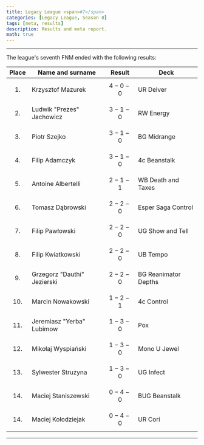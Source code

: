 ```yaml
---
title: Legacy League <span>#7</span>
categories: [Legacy League, Season 0]
tags: [meta, results]
description: Results and meta report.
math: true
---
```


---

The league's seventh FNM ended with the following results:

|   Place   | Name and surname            | Result      | Deck                 |
|:---------:|-----------------------------|-------------|----------------------|
| $$ 1. $$  | Krzysztof Mazurek           | $$ 4-0-0 $$ | UR Delver            |
| $$ 2. $$  | Ludwik "Prezes" Jachowicz   | $$ 3-1-0 $$ | RW Energy            |
| $$ 3. $$  | Piotr Szejko                | $$ 3-1-0 $$ | BG Midrange          |
| $$ 4. $$  | Filip Adamczyk              | $$ 3-1-0 $$ | 4c Beanstalk         |
| $$ 5. $$  | Antoine Albertelli          | $$ 2-1-1 $$ | WB Death and Taxes   |
| $$ 6. $$  | Tomasz Dąbrowski            | $$ 2-2-0 $$ | Esper Saga Control   |
| $$ 7. $$  | Filip Pawłowski             | $$ 2-2-0 $$ | UG Show and Tell     |
| $$ 8. $$  | Filip Kwiatkowski           | $$ 2-2-0 $$ | UB Tempo             |
| $$ 9. $$  | Grzegorz "Dauthi" Jezierski | $$ 2-2-0 $$ | BG Reanimator Depths |
| $$ 10. $$ | Marcin Nowakowski           | $$ 1-2-1 $$ | 4c Control           |
| $$ 11. $$ | Jeremiasz "Yerba" Lubimow   | $$ 1-3-0 $$ | Pox                  |
| $$ 12. $$ | Mikołaj Wyspiański          | $$ 1-3-0 $$ | Mono U Jewel         |
| $$ 13. $$ | Sylwester Strużyna          | $$ 1-3-0 $$ | UG Infect            |
| $$ 14. $$ | Maciej Staniszewski         | $$ 0-4-0 $$ | BUG Beanstalk        |
| $$ 14. $$ | Maciej Kołodziejak          | $$ 0-4-0 $$ | UR Cori              |

---
